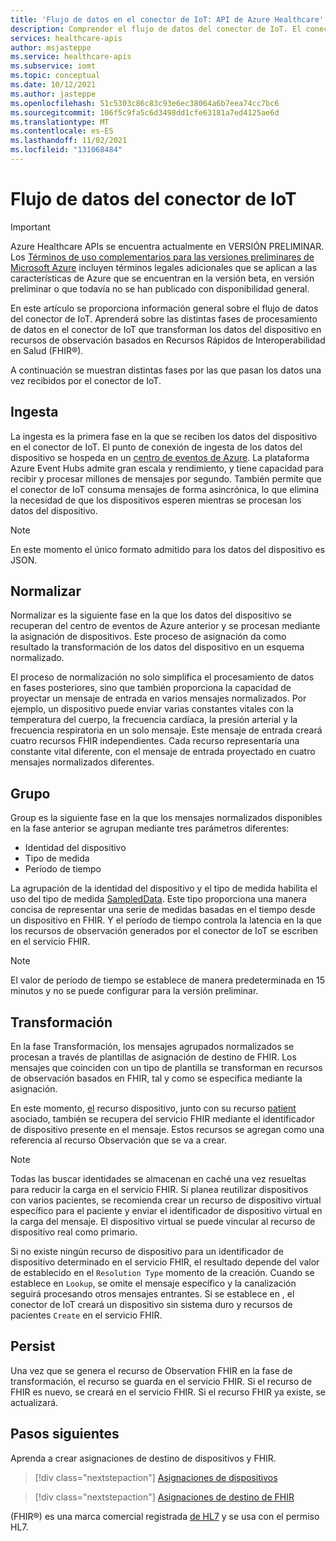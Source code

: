 ```yaml
---
title: 'Flujo de datos en el conector de IoT: API de Azure Healthcare'
description: Comprender el flujo de datos del conector de IoT. El conector de IoT ingiere, normaliza, agrupa, transforma y conserva los datos de IoMT en el servicio FHIR.
services: healthcare-apis
author: msjasteppe
ms.service: healthcare-apis
ms.subservice: iomt
ms.topic: conceptual
ms.date: 10/12/2021
ms.author: jasteppe
ms.openlocfilehash: 51c5303c86c83c93e6ec38064a6b7eea74cc7bc6
ms.sourcegitcommit: 106f5c9fa5c6d3498dd1cfe63181a7ed4125ae6d
ms.translationtype: MT
ms.contentlocale: es-ES
ms.lasthandoff: 11/02/2021
ms.locfileid: "131068484"
---
```

# <a name="iot-connector-data-flow"></a>Flujo de datos del conector de IoT

> [!IMPORTANT]
> Azure Healthcare APIs se encuentra actualmente en VERSIÓN PRELIMINAR. Los [Términos de uso complementarios para las versiones preliminares de Microsoft Azure](https://azure.microsoft.com/support/legal/preview-supplemental-terms/) incluyen términos legales adicionales que se aplican a las características de Azure que se encuentran en la versión beta, en versión preliminar o que todavía no se han publicado con disponibilidad general.

En este artículo se proporciona información general sobre el flujo de datos del conector de IoT. Aprenderá sobre las distintas fases de procesamiento de datos en el conector de IoT que [](https://www.hl7.org/fhir/observation.html) transforman los datos del dispositivo en recursos de observación basados en Recursos Rápidos de Interoperabilidad en Salud (FHIR&#174;).

A continuación se muestran distintas fases por las que pasan los datos una vez recibidos por el conector de IoT.

## <a name="ingest"></a>Ingesta
La ingesta es la primera fase en la que se reciben los datos del dispositivo en el conector de IoT. El punto de conexión de ingesta de los datos del dispositivo se hospeda en un [centro de eventos de Azure](../../event-hubs/index.yml). La plataforma Azure Event Hubs admite gran escala y rendimiento, y tiene capacidad para recibir y procesar millones de mensajes por segundo. También permite que el conector de IoT consuma mensajes de forma asincrónica, lo que elimina la necesidad de que los dispositivos esperen mientras se procesan los datos del dispositivo.

> [!NOTE]
> En este momento el único formato admitido para los datos del dispositivo es JSON.

## <a name="normalize"></a>Normalizar
Normalizar es la siguiente fase en la que los datos del dispositivo se recuperan del centro de eventos de Azure anterior y se procesan mediante la asignación de dispositivos. Este proceso de asignación da como resultado la transformación de los datos del dispositivo en un esquema normalizado. 

El proceso de normalización no solo simplifica el procesamiento de datos en fases posteriores, sino que también proporciona la capacidad de proyectar un mensaje de entrada en varios mensajes normalizados. Por ejemplo, un dispositivo puede enviar varias constantes vitales con la temperatura del cuerpo, la frecuencia cardíaca, la presión arterial y la frecuencia respiratoria en un solo mensaje. Este mensaje de entrada creará cuatro recursos FHIR independientes. Cada recurso representaría una constante vital diferente, con el mensaje de entrada proyectado en cuatro mensajes normalizados diferentes.

## <a name="group"></a>Grupo
Group es la siguiente fase en la que los mensajes normalizados disponibles en la fase anterior se agrupan mediante tres parámetros diferentes:

* Identidad del dispositivo
* Tipo de medida 
* Período de tiempo

La agrupación de la identidad del dispositivo y el tipo de medida habilita el uso del tipo de medida [SampledData](https://www.hl7.org/fhir/datatypes.html#SampledData). Este tipo proporciona una manera concisa de representar una serie de medidas basadas en el tiempo desde un dispositivo en FHIR. Y el período de tiempo controla la latencia en la que los recursos de observación generados por el conector de IoT se escriben en el servicio FHIR.

> [!NOTE]
> El valor de período de tiempo se establece de manera predeterminada en 15 minutos y no se puede configurar para la versión preliminar.

## <a name="transform"></a>Transformación
En la fase Transformación, los mensajes agrupados normalizados se procesan a través de plantillas de asignación de destino de FHIR. Los mensajes que coinciden con un tipo de plantilla se transforman en recursos de observación basados en FHIR, tal y como se especifica mediante la asignación.

En este momento, [el](https://www.hl7.org/fhir/device.html) recurso dispositivo, junto con su recurso [patient](https://www.hl7.org/fhir/patient.html) asociado, también se recupera del servicio FHIR mediante el identificador de dispositivo presente en el mensaje. Estos recursos se agregan como una referencia al recurso Observación que se va a crear.

> [!NOTE]
> Todas las buscar identidades se almacenan en caché una vez resueltas para reducir la carga en el servicio FHIR. Si planea reutilizar dispositivos con varios pacientes, se recomienda crear un recurso de dispositivo virtual específico para el paciente y enviar el identificador de dispositivo virtual en la carga del mensaje. El dispositivo virtual se puede vincular al recurso de dispositivo real como primario.

Si no existe ningún recurso de dispositivo para un identificador de dispositivo determinado en el servicio FHIR, el resultado depende del valor de establecido en el `Resolution Type` momento de la creación. Cuando se establece en `Lookup`, se omite el mensaje específico y la canalización seguirá procesando otros mensajes entrantes. Si se establece en , el conector de IoT creará un dispositivo sin sistema duro y recursos de pacientes `Create` en el servicio FHIR.  

## <a name="persist"></a>Persist
Una vez que se genera el recurso de Observation FHIR en la fase de transformación, el recurso se guarda en el servicio FHIR. Si el recurso de FHIR es nuevo, se creará en el servicio FHIR. Si el recurso FHIR ya existe, se actualizará.

## <a name="next-steps"></a>Pasos siguientes

Aprenda a crear asignaciones de destino de dispositivos y FHIR.

> [!div class="nextstepaction"]
> [Asignaciones de dispositivos](how-to-use-device-mapping-iot.md)

> [!div class="nextstepaction"]
> [Asignaciones de destino de FHIR](how-to-use-fhir-mapping-iot.md)

(FHIR&#174;) es una marca comercial registrada [de HL7](https://hl7.org/fhir/) y se usa con el permiso HL7.